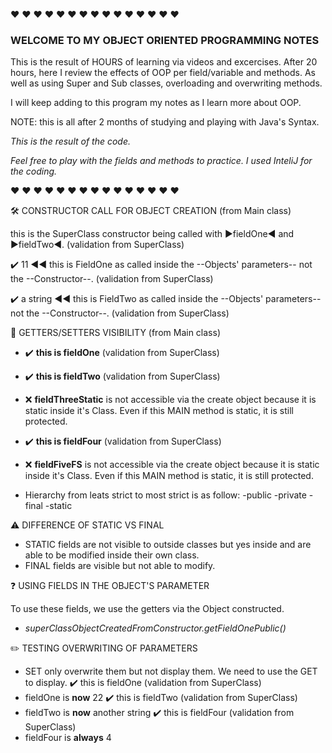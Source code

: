 ♥ ♥ ♥ ♥ ♥ ♥ ♥ ♥ ♥ ♥ ♥ ♥ ♥ ♥ ♥

### WELCOME TO MY OBJECT ORIENTED PROGRAMMING NOTES

This is the result of HOURS of learning via videos and excercises. After 20 hours, here I review the effects of OOP per field/variable and methods. As well as using Super and Sub classes, overloading and overwriting methods.

I will keep adding to this program my notes as I learn more about OOP.

NOTE: this is all after 2 months of studying and playing with Java's Syntax.

_This is the result of the code._

_Feel free to play with the fields and methods to practice. I used InteliJ for the coding._


 ♥ ♥ ♥ ♥ ♥ ♥ ♥ ♥ ♥ ♥ ♥ ♥ ♥ ♥ ♥

:hammer_and_wrench: CONSTRUCTOR CALL FOR OBJECT CREATION (from Main class)


this is the SuperClass constructor being called with ►fieldOne◄ and ►fieldTwo◄. (validation from SuperClass)

:heavy_check_mark: 11 ◄◄ this is FieldOne as called inside the --Objects' parameters-- not the --Constructor--. (validation from SuperClass)

:heavy_check_mark: a string ◄◄ this is FieldTwo as called inside the --Objects' parameters-- not the --Constructor--. (validation from SuperClass)

:eyes: GETTERS/SETTERS VISIBILITY  (from Main class)

- :heavy_check_mark: __this is fieldOne__ (validation from SuperClass)
- :heavy_check_mark: __this is fieldTwo__ (validation from SuperClass)
- :x: __fieldThreeStatic__ is not accessible via the create object because it is static inside it's Class. Even if this MAIN method is static, it is still protected.
- :heavy_check_mark: __this is fieldFour__ (validation from SuperClass)
- :x: __fieldFiveFS__ is not accessible via the create object because it is static inside it's Class. Even if this MAIN method is static, it is still protected.

- Hierarchy from leats strict to most strict is as follow:
    -public
    -private
    -final
    -static

:warning: DIFFERENCE OF STATIC VS FINAL

- STATIC fields are not visible to outside classes but yes inside and are able to be modified inside their own class.
- FINAL fields are visible but not able to modify.

:question: USING FIELDS IN THE OBJECT'S PARAMETER

To use these fields, we use the getters via the Object constructed.
- _superClassObjectCreatedFromConstructor.getFieldOnePublic()_

✏️ TESTING OVERWRITING OF PARAMETERS

- SET only overwrite them but not display them. We need to use the GET to display.
:heavy_check_mark: this is fieldOne (validation from SuperClass)
- fieldOne is __now__ 22
:heavy_check_mark: this is fieldTwo (validation from SuperClass)
- fieldTwo is __now__ another string
:heavy_check_mark: this is fieldFour (validation from SuperClass)
- fieldFour is __always__ 4